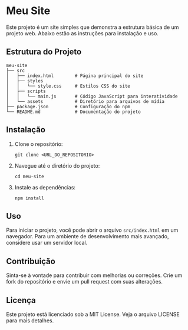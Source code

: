 # Meu Site

Este projeto é um site simples que demonstra a estrutura básica de um projeto web. Abaixo estão as instruções para instalação e uso.

## Estrutura do Projeto

```
meu-site
├── src
│   ├── index.html        # Página principal do site
│   ├── styles
│   │   └── style.css     # Estilos CSS do site
│   ├── scripts
│   │   └── main.js       # Código JavaScript para interatividade
│   └── assets            # Diretório para arquivos de mídia
├── package.json          # Configuração do npm
└── README.md             # Documentação do projeto
```

## Instalação

1. Clone o repositório:
   ```
   git clone <URL_DO_REPOSITORIO>
   ```

2. Navegue até o diretório do projeto:
   ```
   cd meu-site
   ```

3. Instale as dependências:
   ```
   npm install
   ```

## Uso

Para iniciar o projeto, você pode abrir o arquivo `src/index.html` em um navegador. Para um ambiente de desenvolvimento mais avançado, considere usar um servidor local.

## Contribuição

Sinta-se à vontade para contribuir com melhorias ou correções. Crie um fork do repositório e envie um pull request com suas alterações.

## Licença

Este projeto está licenciado sob a MIT License. Veja o arquivo LICENSE para mais detalhes.